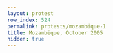 ```yaml
---
layout: protest
row_index: 524
permalink: protests/mozambique-1
title: Mozambique, October 2005
hidden: true
---
```

